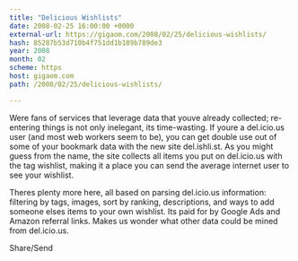 ```yaml
---
title: "Delicious Wishlists"
date: 2008-02-25 16:00:00 +0000
external-url: https://gigaom.com/2008/02/25/delicious-wishlists/
hash: 85287b53d710b4f751dd1b189b789de3
year: 2008
month: 02
scheme: https
host: gigaom.com
path: /2008/02/25/delicious-wishlists/

---
```


Were fans of services that leverage data that youve already collected; re-entering things is not only inelegant, its time-wasting. If youre a del.icio.us user (and most web workers seem to be), you can get double use out of some of your bookmark data with the new site del.ishli.st. As you might guess from the name, the site collects all items you put on del.icio.us with the tag wishlist, making it a place you can send the average internet user to see your wishlist.

Theres plenty more here, all based on parsing del.icio.us information: filtering by tags, images, sort by ranking, descriptions, and ways to add someone elses items to your own wishlist. Its paid for by Google Ads and Amazon referral links. Makes us wonder what other data could be mined from del.icio.us.

Share/Send
